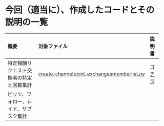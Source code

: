 # 今回（適当に）、作成したコードとその説明の一覧

| 概要 | 対象ファイル | 説明書 | 
| :- | :- |  :- | 
| 特定報酬リクエスト交換者の特定と回数集計 | [create_channelpoint_exchangesmemberlist.py](https://github.com/keiitichan/twitch/blob/main/code/create_channelpoint_exchangesmemberlist.py) | [コチラ](https://github.com/keiitichan/twitch/blob/main/code/create_channelpoint_exchangesmemberlist.md) |
| ビッツ、フォロー、レイド、サブスク集計 |  |  |
